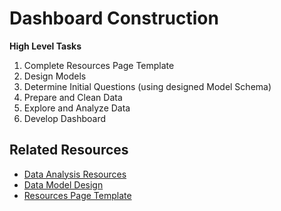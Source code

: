 # Dashboard Construction

__High Level Tasks__

1. Complete Resources Page Template
2. Design Models
3. Determine Initial Questions (using designed Model Schema)
4. Prepare and Clean Data
5. Explore and Analyze Data
6. Develop Dashboard

## Related Resources

- [Data Analysis Resources](<./dashboard-construction/Analysis>)
- [Data Model Design](<./data-pipeline-design/Files/Data Models/Data Models.md>)
- [Resources Page Template](<./dashboard-construction/Notes.md>)